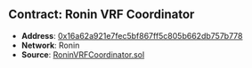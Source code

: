 ## Contract: Ronin VRF Coordinator

- **Address**: [0x16a62a921e7fec5bf867ff5c805b662db757b778](https://app.roninchain.com/address/0x16a62a921e7fec5bf867ff5c805b662db757b778)
- **Network**: Ronin
- **Source**: [RoninVRFCoordinator.sol](https://github.com/axieinfinity/ronin-vrf/blob/mainnet/contracts/coordinators/RoninVRFCoordinator.sol)